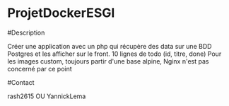 # ProjetDockerESGI
#Description 

Créer une application avec un php qui récupère des data sur une BDD Postgres et les
afficher sur le front. 10 lignes de todo (id, titre, done)
Pour les images custom, toujours partir d'une base alpine, Nginx n'est pas concerné par ce
point

#Contact 

rash2615 OU YannickLema
